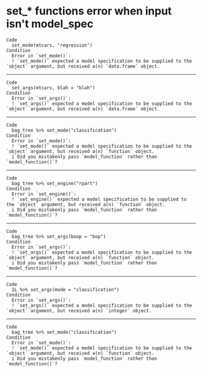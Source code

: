 # set_* functions error when input isn't model_spec

    Code
      set_mode(mtcars, "regression")
    Condition
      Error in `set_mode()`:
      ! `set_mode()` expected a model specification to be supplied to the `object` argument, but received a(n) `data.frame` object.

---

    Code
      set_args(mtcars, blah = "blah")
    Condition
      Error in `set_args()`:
      ! `set_args()` expected a model specification to be supplied to the `object` argument, but received a(n) `data.frame` object.

---

    Code
      bag_tree %>% set_mode("classification")
    Condition
      Error in `set_mode()`:
      ! `set_mode()` expected a model specification to be supplied to the `object` argument, but received a(n) `function` object.
      i Did you mistakenly pass `model_function` rather than `model_function()`?

---

    Code
      bag_tree %>% set_engine("rpart")
    Condition
      Error in `set_engine()`:
      ! `set_engine()` expected a model specification to be supplied to the `object` argument, but received a(n) `function` object.
      i Did you mistakenly pass `model_function` rather than `model_function()`?

---

    Code
      bag_tree %>% set_args(boop = "bop")
    Condition
      Error in `set_args()`:
      ! `set_args()` expected a model specification to be supplied to the `object` argument, but received a(n) `function` object.
      i Did you mistakenly pass `model_function` rather than `model_function()`?

---

    Code
      1L %>% set_args(mode = "classification")
    Condition
      Error in `set_args()`:
      ! `set_args()` expected a model specification to be supplied to the `object` argument, but received a(n) `integer` object.

---

    Code
      bag_tree %>% set_mode("classification")
    Condition
      Error in `set_mode()`:
      ! `set_mode()` expected a model specification to be supplied to the `object` argument, but received a(n) `function` object.
      i Did you mistakenly pass `model_function` rather than `model_function()`?

